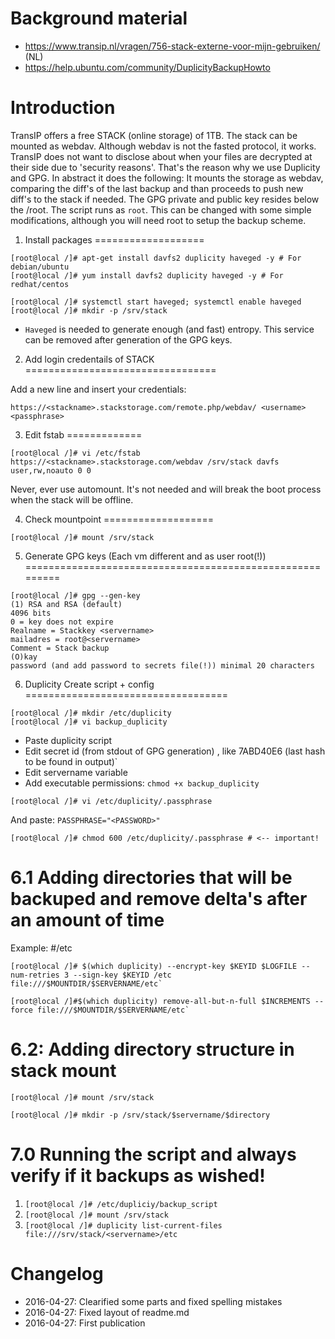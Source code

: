 Background material
===================

* https://www.transip.nl/vragen/756-stack-externe-voor-mijn-gebruiken/ (NL)
* https://help.ubuntu.com/community/DuplicityBackupHowto

Introduction
=============

TransIP offers a free STACK (online storage) of 1TB. The stack can be mounted as webdav. Although webdav is not the fasted protocol, it works.
TransIP does not want to disclose about when your files are decrypted at their side due to 'security reasons'.
That's the reason why we use Duplicity and GPG. In abstract it does the following: It mounts the storage as webdav, comparing the diff's
of the last backup and than proceeds to push new diff's to the stack if needed. The GPG private and public key
resides below the /root. The script runs as `root`. This can be changed with some simple modifications, although you will need root to setup
the backup scheme.



1. Install packages
===================

```
[root@local /]# apt-get install davfs2 duplicity haveged -y # For debian/ubuntu
[root@local /]# yum install davfs2 duplicity haveged -y # For redhat/centos
```

```
[root@local /]# systemctl start haveged; systemctl enable haveged
[root@local /]# mkdir -p /srv/stack
```

* `Haveged` is needed to generate enough (and fast) entropy. This service can be removed after generation of the GPG keys.


2. Add login credentails of STACK
=================================

Add a new line and insert your credentials:
```
https://<stackname>.stackstorage.com/remote.php/webdav/ <username> <passphrase>
```

3. Edit fstab
=============

```
[root@local /]# vi /etc/fstab
https://<stackname>.stackstorage.com/webdav /srv/stack davfs user,rw,noauto 0 0
```

Never, ever use automount. It's not needed and will break the boot process when the stack will be offline.

4. Check mountpoint
===================
```
[root@local /]# mount /srv/stack
```

5. Generate GPG keys (Each vm different and as user root(!))
=========================================================

```
[root@local /]# gpg --gen-key
(1) RSA and RSA (default)
4096 bits
0 = key does not expire
Realname = Stackkey <servername>
mailadres = root@<servername>
Comment = Stack backup
(O)kay
password (and add password to secrets file(!)) minimal 20 characters
```

6. Duplicity Create script + config
===================================

```
[root@local /]# mkdir /etc/duplicity
[root@local /]# vi backup_duplicity
```

* Paste duplicity script
* Edit secret id (from stdout of GPG generation) , like 7ABD40E6 (last hash to be found in output)`
* Edit servername variable
* Add executable permissions: `chmod +x backup_duplicity`

`[root@local /]# vi /etc/duplicity/.passphrase`

And paste: `PASSPHRASE="<PASSWORD>"`

```
[root@local /]# chmod 600 /etc/duplicity/.passphrase # <-- important!
```

6.1  Adding directories that will be backuped and remove delta's after an amount of time
========================================================================================

Example:
#/etc
```
[root@local /]# $(which duplicity) --encrypt-key $KEYID $LOGFILE --num-retries 3 --sign-key $KEYID /etc file:///$MOUNTDIR/$SERVERNAME/etc`
```

```
[root@local /]#$(which duplicity) remove-all-but-n-full $INCREMENTS --force file:///$MOUNTDIR/$SERVERNAME/etc`
```

6.2: Adding directory structure in stack mount
===============================================

```
[root@local /]# mount /srv/stack
```

```
[root@local /]# mkdir -p /srv/stack/$servername/$directory
```

7.0 Running the script and always verify if it backups as wished!
=================================================================

1. `[root@local /]# /etc/dupliciy/backup_script`
2. `[root@local /]# mount /srv/stack`
3. `[root@local /]# duplicity list-current-files file:///srv/stack/<servername>/etc`

Changelog
=========

* 2016-04-27: Clearified some parts and fixed spelling mistakes
* 2016-04-27: Fixed layout of readme.md
* 2016-04-27: First publication
